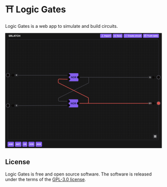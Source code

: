 # ⛩️ Logic Gates
Logic Gates is a web app to simulate and build circuits.

![Image of an sr-latch](assets/sr-latch.png "SR-Latch")

## License
Logic Gates is free and open source software. The software is released under the terms of the [GPL-3.0 license]("https://github.com/alexwith/logic-gates/blob/main/LICENSE").